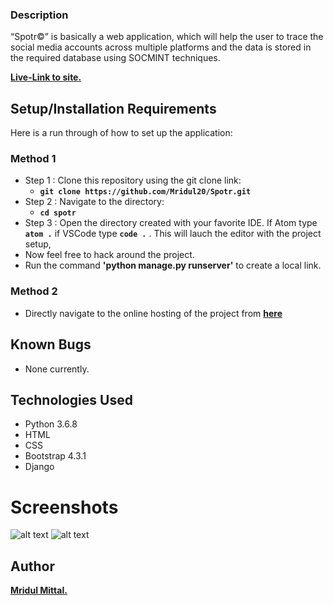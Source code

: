 ### Description


“Spotr©” is basically a web application, which will help the user to trace the social media accounts across multiple platforms and the data is stored in the required database using SOCMINT techniques.

**[Live-Link to site.](http://spotr.pythonanywhere.com/)**

## Setup/Installation Requirements
Here is a run through of how to set up the application:

### Method 1
* Step 1 : Clone this repository using the git clone link:
  * **`git clone https://github.com/Mridul20/Spotr.git`**
* Step 2 : Navigate to the directory:
  * **`cd spotr`**
* Step 3 : Open the directory created with your favorite IDE. If Atom type **`atom .`** if VSCode type **`code .`** . This will lauch the editor with the project setup,
* Now feel free to hack around the project.
* Run the command **'python manage.py runserver'** to create a local link.

### Method 2
* Directly navigate to the online hosting of the project from **[here](http://spotr.pythonanywhere.com/)**

## Known Bugs
* None currently.


## Technologies Used

- Python 3.6.8
- HTML
- CSS
- Bootstrap 4.3.1
- Django


# Screenshots

![alt text](https://github.com/Mridul20/titanic-survival-checker/blob/main/static/ss1.JPG)
![alt text](https://github.com/Mridul20/titanic-survival-checker/blob/main/static/ss2.JPG)


## Author
 **[Mridul Mittal.](https://github.com/Mridul20)**
